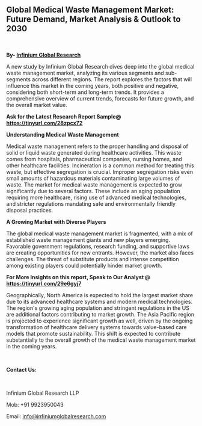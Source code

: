 <h2><strong>Global Medical Waste Management Market: Future Demand, Market Analysis &amp; Outlook to 2030</strong></h2>
<p>&nbsp;</p>
<p><strong>By- </strong><a href="https://www.infiniumglobalresearch.com"><strong>Infinium Global Research</strong></a></p>
<p>A new study by Infinium Global Research dives deep into the global medical waste management market, analyzing its various segments and sub-segments across different regions. The report explores the factors that will influence this market in the coming years, both positive and negative, considering both short-term and long-term trends. It provides a comprehensive overview of current trends, forecasts for future growth, and the overall market value.</p>
<p><strong>Ask for the Latest Research Report Sample@ </strong><a href="https://tinyurl.com/28zpcx72"><strong>https://tinyurl.com/28zpcx72</strong></a></p>
<p><strong>Understanding Medical Waste Management</strong></p>
<p>Medical waste management refers to the proper handling and disposal of solid or liquid waste generated during healthcare activities. This waste comes from hospitals, pharmaceutical companies, nursing homes, and other healthcare facilities. Incineration is a common method for treating this waste, but effective segregation is crucial. Improper segregation risks even small amounts of hazardous materials contaminating large volumes of waste. The market for medical waste management is expected to grow significantly due to several factors. These include an aging population requiring more healthcare, rising use of advanced medical technologies, and stricter regulations mandating safe and environmentally friendly disposal practices.</p>
<p><strong>A Growing Market with Diverse Players</strong></p>
<p>The global medical waste management market is fragmented, with a mix of established waste management giants and new players emerging. Favorable government regulations, research funding, and supportive laws are creating opportunities for new entrants. However, the market also faces challenges. The threat of substitute products and intense competition among existing players could potentially hinder market growth.</p>
<p><strong>For More Insights on this report, Speak to Our Analyst @ </strong><a href="https://tinyurl.com/29e6gyj7"><strong>https://tinyurl.com/29e6gyj7</strong></a></p>
<p>Geographically, North America is expected to hold the largest market share due to its advanced healthcare systems and modern medical technologies. The region's growing aging population and stringent regulations in the US are additional factors contributing to market growth. The Asia Pacific region is projected to experience significant growth as well, driven by the ongoing transformation of healthcare delivery systems towards value-based care models that promote sustainability. This shift is expected to contribute substantially to the overall growth of the medical waste management market in the coming years.</p>
<p>&nbsp;</p>
<p><strong>Contact Us:</strong></p>
<p>&nbsp;</p>
<p>Infinium Global Research LLP</p>
<p>Mob: +91 9923950043</p>
<p>Email: <a href="mailto:info@infiniumglobalresearch.com">info@infiniumglobalresearch.com</a></p>